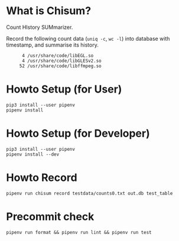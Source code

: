 # What is Chisum?
Count HIstory SUMmarizer.

Record the following count data (`uniq -c`, `wc -l`) into database with timestamp, and summarise its history.

```
      4 /usr/share/code/libEGL.so
      4 /usr/share/code/libGLESv2.so
     52 /usr/share/code/libffmpeg.so
```

# Howto Setup (for User)

```
pip3 install --user pipenv
pipenv install
```

# Howto Setup (for Developer)

```
pip3 install --user pipenv
pipenv install --dev
```

# Howto Record

```
pipenv run chisum record testdata/counts0.txt out.db test_table
```

# Precommit check

```
pipenv run format && pipenv run lint && pipenv run test
```